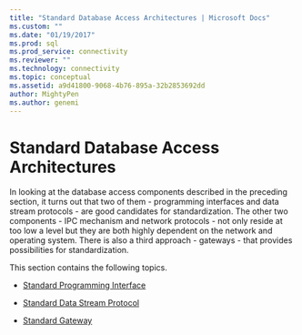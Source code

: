 ```yaml
---
title: "Standard Database Access Architectures | Microsoft Docs"
ms.custom: ""
ms.date: "01/19/2017"
ms.prod: sql
ms.prod_service: connectivity
ms.reviewer: ""
ms.technology: connectivity
ms.topic: conceptual
ms.assetid: a9d41800-9068-4b76-895a-32b2853692dd
author: MightyPen
ms.author: genemi
---
```

# Standard Database Access Architectures
In looking at the database access components described in the preceding section, it turns out that two of them - programming interfaces and data stream protocols - are good candidates for standardization. The other two components - IPC mechanism and network protocols - not only reside at too low a level but they are both highly dependent on the network and operating system. There is also a third approach - gateways - that provides possibilities for standardization.  
  
 This section contains the following topics.  
  
-   [Standard Programming Interface](../../odbc/reference/standard-programming-interface.md)  
  
-   [Standard Data Stream Protocol](../../odbc/reference/standard-data-stream-protocol.md)  
  
-   [Standard Gateway](../../odbc/reference/standard-gateway.md)
